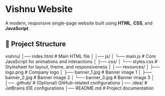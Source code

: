 # Vishnu Website

A modern, responsive single-page website built using **HTML**, **CSS**, and **JavaScript**.

## 📁 Project Structure

vishnu/
│── index.html # Main HTML file
│
│── js/
│ └── main.js # Core JavaScript for animations and interactions
│
├── css/
│ └── styles.css # Stylesheet for layout, theme, and responsiveness
│
│── resources/
│ ├── logo.png # Company logo
│ ├── banner_1.jpg # Banner image 1
│ ├── banner_2.jpg # Banner image 2
│ └── banner_3.jpg # Banner image 3
│
│── .github/ # (Optional) GitHub-related configurations
│── .idea/ # JetBrains IDE configurations
│── README.md # Project documentation